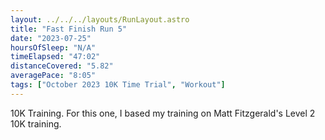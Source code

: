 ```yaml
---
layout: ../../../layouts/RunLayout.astro
title: "Fast Finish Run 5"
date: "2023-07-25"
hoursOfSleep: "N/A"
timeElapsed: "47:02"
distanceCovered: "5.82"
averagePace: "8:05"
tags: ["October 2023 10K Time Trial", "Workout"]
---
```


10K Training. For this one, I based my training on Matt Fitzgerald's Level 2 10K training.
